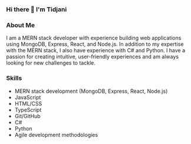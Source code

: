 ### Hi there 👋 I'm Tidjani

### About Me

I am a MERN stack developer with experience building web applications using MongoDB, Express, React, and Node.js. In addition to my expertise with the MERN stack, I also have experience with C# and Python. I have a passion for creating intuitive, user-friendly experiences and am always looking for new challenges to tackle.

### Skills

- MERN stack development (MongoDB, Express, React, Node.js)
- JavaScript
- HTML/CSS
- TypeScript
- Git/GitHub
- C#
- Python
- Agile development methodologies

<!--
**tidjanidev/tidjanidev** is a ✨ _special_ ✨ repository because its `README.md` (this file) appears on your GitHub profile.

Here are some ideas to get you started:

- 🔭 I’m currently working on ...
- 🌱 I’m currently learning ...
- 👯 I’m looking to collaborate on ...
- 🤔 I’m looking for help with ...
- 💬 Ask me about ...
- 📫 How to reach me: ...
- 😄 Pronouns: ...
- ⚡ Fun fact: ...
-->
